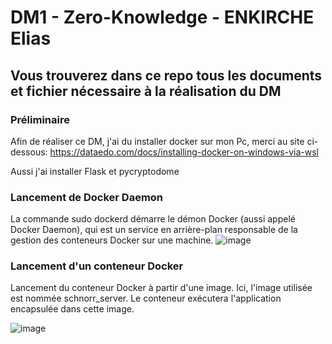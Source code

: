 # DM1 - Zero-Knowledge - ENKIRCHE Elias
## Vous trouverez dans ce repo tous les documents et fichier nécessaire à la réalisation du DM
### Préliminaire
Afin de réaliser ce DM, j'ai du installer docker sur mon Pc, merci au site ci-dessous: 
https://dataedo.com/docs/installing-docker-on-windows-via-wsl

Aussi j'ai installer Flask et  pycryptodome

### Lancement de Docker Daemon
La commande sudo dockerd démarre le démon Docker (aussi appelé Docker Daemon), qui est un service en arrière-plan responsable de la gestion des conteneurs Docker sur une machine.
![image](https://github.com/user-attachments/assets/ef561a2a-2373-479e-a451-0de844dc68d7)

### Lancement d'un conteneur Docker 
Lancement du conteneur Docker à partir d'une image. Ici, l'image utilisée est nommée schnorr_server. Le conteneur exécutera l'application encapsulée dans cette image.

![image](https://github.com/user-attachments/assets/ac4abce6-51f2-48c8-8a9a-61e93dfcd271)

